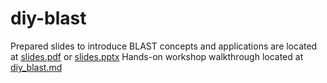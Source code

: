 # diy-blast
Prepared slides to introduce BLAST concepts and applications are located at
[slides.pdf](./slides.pdf) or [slides.pptx](./slides.pptx)
Hands-on workshop walkthrough located at
[diy_blast.md](./diy_blast.md)
